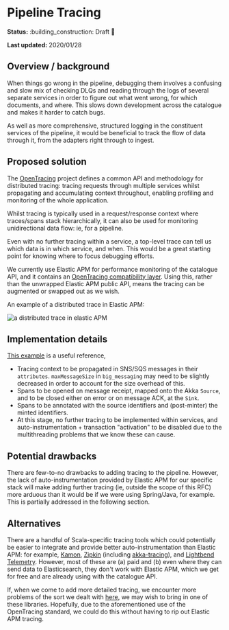 # Pipeline Tracing

**Status:** :building\_construction: Draft :construction:

**Last updated:** 2020/01/28

## Overview / background

When things go wrong in the pipeline, debugging them involves a confusing and slow mix of checking DLQs and reading through the logs of several separate services in order to figure out what went wrong, for which documents, and where. This slows down development across the catalogue and makes it harder to catch bugs.

As well as more comprehensive, structured logging in the constituent services of the pipeline, it would be beneficial to track the flow of data through it, from the adapters right through to ingest.

## Proposed solution

The [OpenTracing](https://opentracing.io/) project defines a common API and methodology for distributed tracing: tracing requests through multiple services whilst propagating and accumulating context throughout, enabling profiling and monitoring of the whole application.

Whilst tracing is typically used in a request/response context where traces/spans stack hierarchically, it can also be used for monitoring unidirectional data flow: ie, for a pipeline.

Even with no further tracing within a service, a top-level trace can tell us which data is in which service, and when. This would be a great starting point for knowing where to focus debugging efforts.

We currently use Elastic APM for performance monitoring of the catalogue API, and it contains an [OpenTracing compatibility layer](https://www.elastic.co/guide/en/apm/agent/java/current/opentracing-bridge.html). Using this, rather than the unwrapped Elastic APM public API, means the tracing can be augmented or swapped out as we wish.

An example of a distributed trace in Elastic APM:

![a distributed trace in elastic APM](https://user-images.githubusercontent.com/4429247/73259713-44adf980-41c0-11ea-8ddb-1e1c4e5ff631.png)

## Implementation details

[This example](https://github.com/bvader/pipelineapmexample) is a useful reference,

* Tracing context to be propagated in SNS/SQS messages in their `attributes`.  `maxMessageSize` in `big_messaging` may need to be slightly decreased in order to account for the size overhead of this.
* Spans to be opened on message receipt, mapped onto the Akka `Source`, and to be closed either on error or on message ACK, at the `Sink`. 
* Spans to be annotated with the source identifiers and \(post-minter\) the minted identifiers.
* At this stage, no further tracing to be implemented within services, and auto-instrumentation + transaction "activation" to be disabled due to the multithreading problems that we know these can cause.

## Potential drawbacks

There are few-to-no drawbacks to adding tracing to the pipeline. However, the lack of auto-instrumentation provided by Elastic APM for our specific stack will make adding further tracing \(ie, outside the scope of this RFC\) more arduous than it would be if we were using Spring/Java, for example. This is partially addressed in the following section.

## Alternatives

There are a handful of Scala-specific tracing tools which could potentially be easier to integrate and provide better auto-instrumentation than Elastic APM: for example, [Kamon](https://github.com/wellcomecollection/docs/tree/3d975951e90769ba10b8dcc8a8178ab5f1e66716/rfcs/018-pipeline_tracing/kamon.io), [Zipkin](https://zipkin.io/) \(including [akka-tracing](https://github.com/levkhomich/akka-tracing)\), and [Lightbend Telemetry](https://developer.lightbend.com/docs/telemetry/current/home.html). However, most of these are \(a\) paid and \(b\) even where they can send data to Elasticsearch, they don't work with Elastic APM, which we get for free and are already using with the catalogue API.

If, when we come to add more detailed tracing, we encounter more problems of the sort we dealt with [here](https://github.com/wellcometrust/catalogue/pull/307), we may wish to bring in one of these libraries. Hopefully, due to the aforementioned use of the OpenTracing standard, we could do this without having to rip out Elastic APM tracing.

